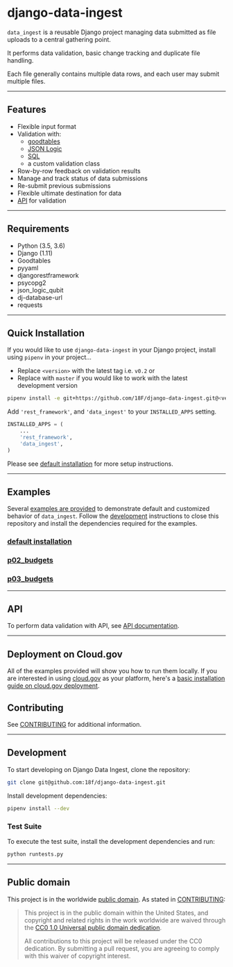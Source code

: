 # django-data-ingest

`data_ingest` is a reusable Django project managing data submitted as file uploads to a central gathering point. 

It performs data validation, basic change tracking and duplicate file handling.

Each file generally contains multiple data rows, and
each user may submit multiple files.

---

## Features

- Flexible input format
- Validation with:
  - [goodtables](https://github.com/frictionlessdata/goodtables-py)
  - [JSON Logic](https://github.com/QubitProducts/json-logic-py)
  - [SQL](https://sqlite.org/lang_keywords.html)
  - a custom validation class
- Row-by-row feedback on validation results
- Manage and track status of data submissions
- Re-submit previous submissions
- Flexible ultimate destination for data
- [API](docs/api.md) for validation

---

## Requirements

* Python (3.5, 3.6)
* Django (1.11)
* Goodtables
* pyyaml
* djangorestframework
* psycopg2
* json_logic_qubit
* dj-database-url
* requests

---

## Quick Installation

If you would like to use `django-data-ingest` in your Django project, install using `pipenv` in your project...

- Replace `<version>` with the latest tag i.e. `v0.2` or
- Replace with `master` if you would like to work with the latest development version

```bash
pipenv install -e git+https://github.com/18F/django-data-ingest.git@<version>#egg=django-data-ingest
```

Add `'rest_framework'`, and `'data_ingest'` to your `INSTALLED_APPS` setting.

```python
INSTALLED_APPS = (
    ...
    'rest_framework',
    'data_ingest',
)
```

Please see [default installation](./examples/defaults/) for more setup instructions.

---

## Examples

Several [examples are provided](./examples/) to demonstrate default and customized behavior of  `data_ingest`.
Follow the [development](#development) instructions to close this repository and install the dependencies required for the examples.

### [default installation](examples/defaults/README.md)

### [p02_budgets](examples/p02_budgets/README.md)

### [p03_budgets](examples/p03_budgets/README.md)

---

## API

To perform data validation with API, see [API documentation](docs/api.md).

---

## Deployment on Cloud.gov

All of the examples provided will show you how to run them locally.  If you are interested in using [cloud.gov](https://cloud.gov) as your platform, here's a [basic installation guide on cloud.gov deployment](docs/cloud.gov.md).


## Contributing

See [CONTRIBUTING](CONTRIBUTING.md) for additional information.

---

## Development

To start developing on Django Data Ingest, clone the repository:

```bash
git clone git@github.com:18f/django-data-ingest.git
```

Install development dependencies:

```bash
pipenv install --dev
```

### Test Suite

To execute the test suite, install the development dependencies and run:
```bash
python runtests.py
```

---

## Public domain

This project is in the worldwide [public domain](LICENSE.md). As stated in [CONTRIBUTING](CONTRIBUTING.md):

> This project is in the public domain within the United States, and copyright and related rights in the work worldwide are waived through the [CC0 1.0 Universal public domain dedication](https://creativecommons.org/publicdomain/zero/1.0/).
>
> All contributions to this project will be released under the CC0 dedication. By submitting a pull request, you are agreeing to comply with this waiver of copyright interest.
